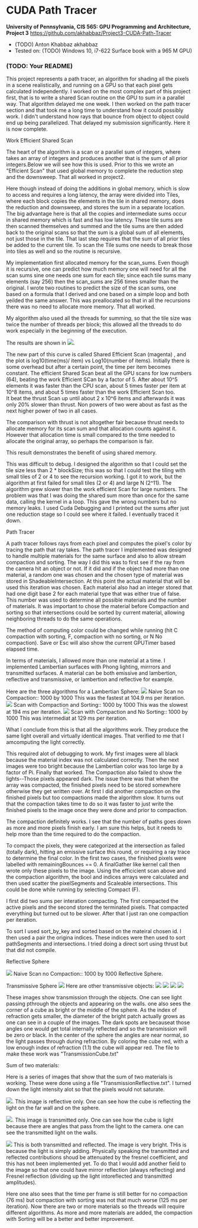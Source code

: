CUDA Path Tracer
================

**University of Pennsylvania, CIS 565: GPU Programming and Architecture, Project 3**
https://github.com/akhabbaz/Project3-CUDA-Path-Tracer
* (TODO) Anton Khabbaz akhabbaz
* Tested on: (TODO) Windows 10, i7-622 Surface book with a 965 M GPU)

### (TODO: Your README)
This project represents a path tracer, an algorithm for shading all the pixels in a scene realistically, and running on a GPU so that each pixel gets calculated independently.  I worked on the most complex part of this project first, that is to write a shared Scan routine on the GPU to sum in a parallel way.  That algorithm delayed me one week.  I then worked on the path tracer section and that took me a long time to understand how it could possibly work.  I didn't understand how rays that bounce from object to object could end up being parallelized.
That delayed my submission significantly. Here it is now complete.

Work Efficient Shared Scan

The heart of the algorithm is a scan or a parallel sum of integers, where takes an array of integers and produces another that is the sum of all prior integers.Below we will see how this is used.  Prior to this we wrote an "Efficient Scan" that used global memory to complete the reduction step and the downsweep.  That all worked in project2.  

Here though instead of doing the additions in global memory, which is slow to access and requires a long latency, the array were divided into Tiles, where each block copies the elements in the tile in shared memory, does the reduction and downsweep, and stores the sum in a separate location. The big advantage here 
is that all the copies and intermediate sums occur in shared memory which is fast and has low latency.  These tile sums are then scanned themselves and summed and the tile sums are then added back to the original scans so that the sum is a global sum of all elements, not just those in the tile.  That last step requires that the sum of all prior tiles be added to the current tile.  To scan the Tile sums one needs to break those into tiles as well and so the routine is recursive. 

My implementation first allocated memory for the scan_sums.  Even though it is recursive, one can predict how much memory one will need for all the scan sums sine one needs one sum for each tile; since each tile sums many elements (say 256) then the scan_sums are 256 times smaller than the original.  I wrote two routines to predict the size of the scan sums, one based on a formula that I derived and one based on a simple loop and both yeilded the same answer.  This was preallocated so that in all the recursions there was no need to allocate more memory. That all worked. 

My algorithm also used all the threads for summing, so that the tile size was twice the number of threads per block; this allowed all the threads to do work especially in the beginning of the execution.

The results are shown in 
![](img/StreamCompactionShared.png).

The new part of this curve is called Shared Efficient Scan (magenta) , and the plot is log10(time(ms)/ item) vs Log10(number of items). 
Initially there is some overhead but after a certain point, the time per item becomes constant.  The efficient Shared Scan beat all the GPU scans
for low numbers (64), beating the work Efficient SCan by a factor of 5. After about 10^5 elements it was faster than the CPU scan, about 5 times faster
per item at 10^8 items, and about 5 times faster than the work Efficient Scan too.  
It beat the thrust Scan up until about 2 x 10^6 items and afterwards it was only 20% slower than thrust. Non powers of two were about as fast as the next higher power of two in all cases.

The comparison with thrust is not altogether fair because thrust needs to allocate memory for its scan sum and that allocation counts against it. However that allocation time is small compared to the time needed to allocate the original array, so perhaps the comparison is fair.

This result demonstrates the benefit of using shared memory.

This was difficult to debug.  I designed the algorithm so that I could set the tile size less than 2 * blockSize; this was so that I could test the tiling with small tiles of 2 or 4 to see the recursion working.  I got it to work, but the algorithm at first failed for small tiles (2  or 4) and large N (2^11).  The algorithm grew slower than the work efficient Scan for large numbers.  The problem was that I was doing the shared sum more than once for the same data, calling the kernel in a loop.  This gave the wrong numbers but no memory leaks.  I used Cuda Debugging and I printed out the sums after just one reduction stage so I could see where it failed.  I eventually traced it down.

Path Tracer


A path tracer follows rays from each pixel and computes the pixel's color by tracing the path that ray takes.
The path tracer I implemented was designed to handle multiple materials for the same surface and also to allow stream compaction and sorting. The way I did this was to first see if the ray from the camera hit an object or not.  If it did and if the object had more than one material, a random one 
was chosen and the chosen type of material was stored in ShadeableIntersection.  At this point the actual material that will be used this iteration was chosen.  Each material also had an integer stored that had one digit base 2 for each material type that was either true of false. This number was used to determine all possible materials and the number of materials.  It was important to chose the material before Compaction and sorting so that intersections could be sorted by current material, allowing neighboring threads to do the same operations.

The method of computing color could be changed while running (hit C compaction with sorting, F, compaction with no sorting, or N No compaction).  Save or Esc will also show the current GPUTimer based elapsed time.

In terms of materials, I allowed more than one material at a time. I implemented Lambertian surfaces with Phong lighting, mirrrors and transmitted surfaces.  A material can be both emissive and lambertion, reflective and transmissive, or lambertion and reflective for example.

Here are the three algorithms for a Lambertian Sphere:
![](img/cornell.2017-10-09_02-49-33z.1732samp.png) Naive Scan no Compaction:: 1000 by 1000 This was the fastest at 104.9 ms per iteration.
![](img/cornell.2017-10-09_02-49-33z.969samp.png) Scan with Compaction and Sorting:: 1000 by 1000 This was the slowest at 194 ms per iteration.
![](img/cornell.2017-10-09_02-49-33z.1626samp.png) Scan with Compaction and No Sorting:: 1000 by 1000 This was intermediat at 129 ms per iteration.


What I conclude from this is that all the algorithms work.  They produce the same light overall and virtually identical images.  That verified to me that I amcomputing the light correctly.  

This required alot of debugging to work. My first images were all black because the material index was not calculated correctly. Then the next images were too bright because the Lambertian color was too large by a factor of Pi.  Finally that worked.  The Compaction also failed to show the lights--Those pixels appeared dark.  The issue there was that when the array was compacted, the finished pixels need to be stored somewhere otherwise they get written over.  At first I did another compaction on the finished pixels but too compactions made the algorithm slow.  It turns out that the compaction takes time to do so it was faster to just write the finished pixels to the image once they were done and prior to compaction.   

The compaction definitely works.  I see that the number of paths goes down as more and more pixels finish early.  I am sure this helps, but it needs to help more than the time required to do the compaction.

To compact the pixels, they were categorized at the intersection as failed (totally dark), hitting an emissive surface this round, or requiring a ray trace to determine the final color.  In the first two cases, the finished pixels were labelled with remainingBounces == 0. A finalGather like kernel call then wrote only these pixels to the image.  Using the efficicient scan above and the compaction algorithm, the bool and indices arrays were calculated and then used scatter the pixelSegments and Scaleable intersections.  This could be done while running by selecting Compact (F).  

I first did two sums per interation compacting.  The first compacted the active pixels and the second stored the terminated pixels.  That compacted everything but turned out to be slower. After that I just ran one compaction per iteration.

To sort I used sort_by_key and sorted based on the mateiral chosen id.  I then used a pair the origina indices.  These indices were then used to sort pathSegments and intersections.  I tried doing a direct sort using thrust but that did not compile.


Reflective Sphere

![](img/cornell.2017-10-08_21-34-03z.5000samp.png) Naive Scan no Compaction:: 1000 by 1000 Reflective Sphere.

Transmissive Sphere
![](img/cornell.2017-10-09_03-56-16z.347samp.png) 
Here are other transmissive objects:
![](img/cornell.2017-10-09_12_23-52z.1122samp.png)
![](img/cornell.2017-10-09_12_29-10z.867samp.png)
![](img/cornell.2017-10-09_12_27-53z.2304samp.png)
![](img/cornell.2017-10-09_12_22-59z.1518samp.png)

These images show transmission through the objects.  One can see light passing pthrough the objects and appearing on the walls.  one also sees the corner of a cube as bright or the middle of the sphere. As the index of refraction gets smaller, the diameter of the bright patch actually grows as one can see in a couple of the images.  The dark spots are becauseat those angles one would get total internally reflected and so the transmission will be zero or black.  In the center of the sphere the angles are near normal, so the light passes through during refraction.  By coloring the cube red, with a low enough index of refraction (1.1) the cube will appear red.  The file to make these work was "TransmissionCube.txt"


Sum of two materials:

Here is a series of images that show that the sum of two materials is working.  These were done using a file "TransmissionReflective.txt".  I turned down the 
light intensity alot so that the pixels would not saturate.

![](img/cornell.2017-10-09_13-08-10z.587samp.png).  This image is reflective only. One can see how the cube is reflecting the light on the far wall and on the sphere.

![](img/cornell.2017-10-09_13-09-07z.2050samp.png).  This image is transmitted only.  One can see how the cube is light because there are angles that pass from the light to the camera.  one can see the transmitted light on the walls.

![](img/cornell.2017-10-09_13-07-03z.729samp.png) This is both transmitted and reflected. The image is very bright.  THis is because the light is simply adding.  Physically speaking the transmitted and reflected contributions shoud be attenuated by the fresnel coefficient, and this has not been implemented yet. To do that I would add another field to the image so that one could have mirror reflection (always reflecting) and Fresnel reflection (dividing up the light intoreflected and transmitted amplitudes).

Here one also sees that the time per frame is still better for no compaction (76 ms) but compaction with sorting was not that much worse (125 ms per iteration).  Now there are two or more materials so the threads will require different algorithms.  As more and more materials are added, the compaction with Sorting will be a better and better improvement.





